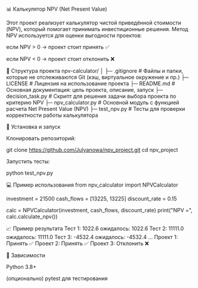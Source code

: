 📊 Калькулятор NPV (Net Present Value)

Этот проект реализует калькулятор чистой приведённой стоимости (NPV), который помогает принимать инвестиционные решения.
Метод NPV используется для оценки выгодности проектов:

если NPV > 0 → проект стоит принять ✅

если NPV < 0 → проект стоит отклонить ❌

📂 Структура проекта
npv-calculator/
│
├─ .gitignore             # Файлы и папки, которые не отслеживаются Git (кэш, виртуальное окружение и пр.)
├─ LICENSE                # Лицензия на использование проекта
├─ README.md              # Основная документация: цель проекта, описание, запуск
├─ decision_task.py       # Скрипт для решения задачи выбора проекта по критерию NPV
├─ npv_calculator.py      # Основной модуль с функцией расчета Net Present Value (NPV)
├─ test_npv.py            # Тесты для проверки корректности работы калькулятора

🚀 Установка и запуск

Клонировать репозиторий:

git clone https://github.com/Julyanowa/npv_project.git
cd npv_project


Запустить тесты:

python test_npv.py

💻 Пример использования
from npv_calculator import NPVCalculator

investment = 21500
cash_flows = [13225, 13225]
discount_rate = 0.15

calc = NPVCalculator(investment, cash_flows, discount_rate)
print("NPV =", calc.calculate_npv())

📈 Пример результата
Тест 1: 1022.6 ожидалось: 1022.6
Тест 2: 11111.0 ожидалось: 11111.0
Тест 3: -4532.4 ожидалось: -4532.4
...
Проект 1: Принять ✅
Проект 2: Принять ✅
Проект 3: Отклонить ❌

📌 Зависимости

Python 3.8+

(опционально) pytest для тестирования
